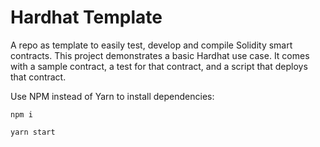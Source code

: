 # Hardhat Template

A repo as template to easily test, develop and compile Solidity smart contracts. This project demonstrates a basic Hardhat use case. It comes with a sample contract, a test for that contract, and a script that deploys that contract.

Use NPM instead of Yarn to install dependencies:
```shell
npm i
```

```
yarn start
```
